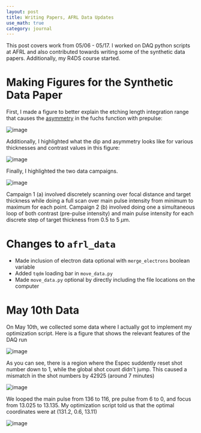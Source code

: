 ```yaml
---
layout: post
title: Writing Papers, AFRL Data Updates
use_math: true
category: journal
---
```


This post covers work from 05/06 - 05/17. I worked on DAQ python scripts at AFRL and also contributed towards writing some of the synthetic data papers. Additionally, my R4DS course started. 

# Making Figures for the Synthetic Data Paper

First, I made a figure to better explain the etching length integration range that causes the [asymmetry](https://ronak-n-desai.github.io/23aut5/) in the fuchs function with prepulse: 

![image](https://github.com/ronak-n-desai/ronak-n-desai.github.io/assets/98538788/d6449ad1-a9ff-4348-b0f3-7dc3786f6984)

Additionally, I highlighted what the dip and asymmetry looks like for various thicknesses and contrast values in this figure: 

![image](https://github.com/ronak-n-desai/ronak-n-desai.github.io/assets/98538788/1e5e50f4-fc43-4b43-aa33-353903afd334)

Finally, I highlighted the two data campaigns. 

![image](https://github.com/ronak-n-desai/ronak-n-desai.github.io/assets/98538788/d6a30473-955a-47f3-baba-7507d9013a49)

Campaign 1 (a) involved discretely scanning over focal distance and target thickness while doing a full scan over main pulse intensity from minimum to maximum for each point. Campaign 2 (b) involved doing one a simultaneous loop of both contrast (pre-pulse intensity) and main pulse intensity for each discrete step of target thickness from 0.5 to 5 $\mu$m.

# Changes to `afrl_data`
- Made inclusion of electron data optional with `merge_electrons` boolean variable
- Added `tqdm` loading bar in `move_data.py`
- Made `move_data.py` optional by directly including the file locations on the computer

# May 10th Data

On May 10th, we collected some data where I actually got to implement my optimization script. Here is a figure that shows the relevant features of the DAQ run

![image](https://github.com/ronak-n-desai/ronak-n-desai.github.io/assets/98538788/39703724-0bc6-44b7-9e74-2d1eb95b9cbd)

As you can see, there is a region where the Espec suddently reset shot number down to 1, while the global shot count didn't jump. This caused a mismatch in the shot numbers by 42925 (around 7 minutes)

![image](https://github.com/ronak-n-desai/ronak-n-desai.github.io/assets/98538788/4372ed67-33ab-4265-934c-d2e02af80749)

We looped the main pulse from 136 to 116, pre pulse from 6 to 0, and focus from 13.025 to 13.135. My optimization script told us that the optimal coordinates were at (131.2, 0.6, 13.11)

![image](https://github.com/ronak-n-desai/ronak-n-desai.github.io/assets/98538788/03d3b0e5-75d7-4c91-bf5a-c561273998d7)




